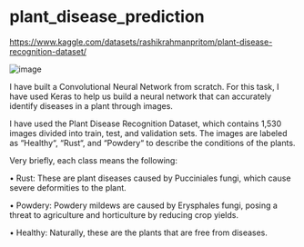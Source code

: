 # plant_disease_prediction

https://www.kaggle.com/datasets/rashikrahmanpritom/plant-disease-recognition-dataset/


 
 
 
 ![image](https://github.com/Amitkarni02/plant_disease_prediction/assets/149171781/adc63756-e7e4-42f6-9758-fc71c7222160)

 
 
 
 I have  built a Convolutional Neural Network from scratch. For this task, I have used Keras to help us build a neural network that can accurately identify diseases in a plant through images.

I have  used the Plant Disease Recognition Dataset, which contains 1,530 images divided into train, test, and validation sets. The images are labeled as “Healthy“, “Rust“, and “Powdery“ to describe the conditions of the plants.

Very briefly, each class means the following:

• Rust: These are plant diseases caused by Pucciniales fungi, which cause severe deformities to the plant.

• Powdery: Powdery mildews are caused by Erysphales fungi, posing a threat to agriculture and horticulture by reducing crop yields.

• Healthy: Naturally, these are the plants that are free from diseases.


